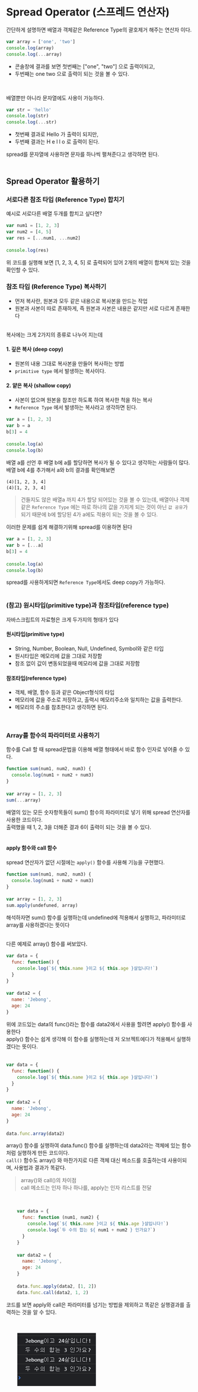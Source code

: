 # Spread Operator (스프레드 연산자)
간단하게 설명하면 배열과 객체같은 Reference Type의 괄호제거 해주는 연산자 이다.
<br />

```javascript
var array = ['one', 'two']
console.log(array)
console.log(...array)
```

- 콘솔창에 결과를 보면 첫번째는 ["one", "two"] 으로 출력이되고,
- 두번째는 one two 으로 출력이 되는 것을 볼 수 있다.
<br />

배열뿐만 아니라 문자열에도 사용이 가능하다.

```javascript
var str = 'hello'
console.log(str)
console.log(...str)
```

- 첫번째 결과로 Hello 가 출력이 되지만,
- 두번째 결과는 H e l l o 로 출력이 된다.

spread를 문자열에 사용하면 문자를 하나씩 펼쳐준다고 생각하면 된다.
<br /><br />

## Spread Operator 활용하기
### 서로다른 참조 타입 (Reference Type) 합치기
예시로 서로다른 배열 두개를 합치고 싶다면?

```javascript
var num1 = [1, 2, 3]
var num2 = [4, 5]
var res = [...num1, ...num2]

console.log(res)
```

위 코드를 실행해 보면 [1, 2, 3, 4, 5] 로 출력되어 있어 2개의 배열이 합쳐져 있는 것을 확인할 수 있다.
<br />

### 참조 타입 (Reference Type) 복사하기
- 먼저 복사란, 원본과 모두 같은 내용으로 복사본을 만드는 작업
- 원본과 사본이 따로 존재하게, 즉 원본과 사본은 내용은 같지만 서로 다르게 존재한다
<br />
복사에는 크게 2가지의 종류로 나누어 지는데

#### 1. 깊은 복사 (deep copy)
- 원본의 내용 그대로 복사본을 만들어 복사하는 방법
- `primitive type` 에서 발생하는 복사이다.

#### 2. 얕은 복사 (shallow copy)
- 사본이 없으며 원본을 참조만 하도록 하여 복사한 척을 하는 복사
- `Reference Type` 에서 발생하는 복사라고 생각하면 된다.

```javascript
var a = [1, 2, 3]
var b = a
b[3] = 4

console.log(a)
console.log(b)
```
배열 a를 선언 후 배열 b에 a를 할당하면 복사가 될 수 있다고 생각하는 사람들이 많다. 
<br />
배열 b에 4를 추가해서 a와 b의 결과를 확인해보면 
<br />

```
(4)[1, 2, 3, 4]
(4)[1, 2, 3, 4]
```

> 건들지도 않은 배열a 까지 4가 할당 되어있는 것을 볼 수 있는데,
배열이나 객체같은 `Reference Type` 에는 따로 하나의 값을 가지게 되는 것이 아닌 `값 공유`가 되기 때문에 b에 할당된 4가 a에도 적용이 되는 것을 볼 수 있다.

이러한 문제를 쉽게 해결하기위해 spread를 이용하면 된다
<br />

```javascript
var a = [1, 2, 3]
var b = [...a]
b[3] = 4

console.log(a)
console.log(b)
```

spread를 사용하게되면 `Reference Type`에서도 deep copy가 가능하다.
<br /><br />

### (참고) 원시타입(primitive type)과 참조타입(reference type)
자바스크립트의 자료형은 크게 두가지의 형태가 있다
<br />

#### 원시타입(primitive type)
- String, Number, Boolean, Null, Undefined, Symbol와 같은 타입
- 원시타입은 메모리에 값을 그대로 저장함
- 참조 없이 값이 변동되었을때 메모리에 값을 그대로 저장함

#### 참조타입(reference type)
- 객체, 배열, 함수 등과 같은 Object형식의 타입
- 메모리에 값을 주소로 저장하고, 출력시 메모리주소와 일치하는 값을 출력한다.
- 메모리의 주소를 참초한다고 생각하면 된다.
<br />

### Array를 함수의 파라미터로 사용하기
함수를 Call 할 때 spread문법을 이용해 배열 형태에서 바로 함수 인자로 넣어줄 수 있다.
<br />

```javascript
function sum(num1, num2, num3) {
  console.log(num1 + num2 + num3)
}

var array = [1, 2, 3]
sum(...array)
```

배열의 있는 모든 숫자항목들이 sum() 함수의 파라미터로 넣기 위해 spread 연산자를 사용한 코드이다. 
<br />
출력했을 때 1, 2, 3을 더해준 결과 6이 출력이 되는 것을 볼 수 있다.
<br /><br />

#### apply 함수와 call 함수
spread 연산자가 없던 시절에는 `apply()` 함수를 사용해 기능을 구현했다. 
<br />

```javascript
function sum(num1, num2, num3) {
  console.log(num1 + num2 + num3)
}

var array = [1, 2, 3]
sum.apply(undefuned, array)
```
해석하자면 sum() 함수를 실행하는데 undefined에 적용해서 실행하고, 파라미터로 array를 사용하겠다는 뜻이다
<br /><br />

다른 예제로 array() 함수를 써보았다.
<br />

```javascript
var data = {
  func: function() {
    console.log(`${ this.name }이고 ${ this.age }살입니다!`)
  }
}

var data2 = {
  name: 'Jebong',
  age: 24
}
```

위에 코드있는 data의 func()라는 함수를 data2에서 사용을 할려면 apply() 함수를 사용한다
<br />
apply() 함수는 쉽게 생각해 이 함수를 실행하는데 저 오브젝트에다가 적용해서 실행하겠다는 뜻이다.
<br /><br />

```javascript
var data = {
  func: function() {
    console.log(`${ this.name }이고 ${ this.age }살입니다!`)
  }
}

var data2 = {
  name: 'Jebong',
  age: 24
}

data.func.array(data2)
```

array() 함수를 실행하여 data.func() 함수를 실행하는데 data2라는 객체에 있는 함수처럼 실행하게 만든 코드이다.
<br />
`call()` 함수도 array() 와 마찬가지로 다른 객체 대신 메소드를 호출하는데 사용이되며, 사용법과 결과가 똑같다.
<br />
> array()와 call()의 차이점 <br />
> call 메소드는 인자 하나 하나를, apply는 인자 리스트를 전달
<br />

```javascript
    var data = {
      func: function (num1, num2) {
        console.log(`${ this.name }이고 ${ this.age }살입니다!`)
        console.log(`두 수의 합는 ${ num1 + num2 } 인가요?`)
      }
    }

    var data2 = {
      name: 'Jebong',
      age: 24
    }

    data.func.apply(data2, [1, 2])
    data.func.call(data2, 1, 2)
```

코드를 보면 apply와 call은 파라미터를 넘기는 방법을 제외하고 똑같은 실행결과를 출력하는 것을 알 수 있다. 
<br /><br />
<img src="./image/apply.PNG" alt="apply 결과 화면 캡처" style="margin: 30px"/>